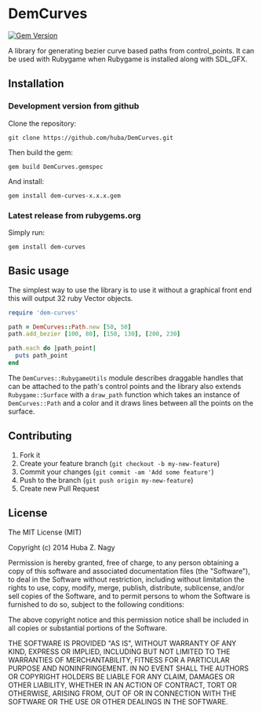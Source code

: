 # DemCurves
[![Gem Version](https://badge.fury.io/rb/dem-curves.svg)](http://badge.fury.io/rb/dem-curves)

A library for generating bezier curve based paths from control_points. It can be used with Rubygame when Rubygame is installed along with SDL_GFX.

## Installation

### Development version from github
Clone the repository:
```
git clone https://github.com/huba/DemCurves.git
```

Then build the gem:
```
gem build DemCurves.gemspec
```
And install:
```
gem install dem-curves-x.x.x.gem
```

### Latest release from rubygems.org
Simply run:
```
gem install dem-curves
```

## Basic usage
The simplest way to use the library is to use it without a graphical front end this will output 32 ruby Vector objects.
```ruby
require 'dem-curves'

path = DemCurves::Path.new [50, 50]
path.add_bezier [100, 80], [150, 130], [200, 230]

path.each do |path_point|
  puts path_point
end
```

The ```DemCurves::RubygameUtils``` module describes draggable handles that can be attached to the path's control points and the library also extends ```Rubygame::Surface``` with a ```draw_path``` function which takes an instance of ```DemCurves::Path``` and a color and it draws lines between all the points on the surface.

## Contributing

1. Fork it
2. Create your feature branch (`git checkout -b my-new-feature`)
3. Commit your changes (`git commit -am 'Add some feature'`)
4. Push to the branch (`git push origin my-new-feature`)
5. Create new Pull Request

## License
The MIT License (MIT)

Copyright (c) 2014 Huba Z. Nagy

Permission is hereby granted, free of charge, to any person obtaining a copy
of this software and associated documentation files (the "Software"), to deal
in the Software without restriction, including without limitation the rights
to use, copy, modify, merge, publish, distribute, sublicense, and/or sell
copies of the Software, and to permit persons to whom the Software is
furnished to do so, subject to the following conditions:

The above copyright notice and this permission notice shall be included in all
copies or substantial portions of the Software.

THE SOFTWARE IS PROVIDED "AS IS", WITHOUT WARRANTY OF ANY KIND, EXPRESS OR
IMPLIED, INCLUDING BUT NOT LIMITED TO THE WARRANTIES OF MERCHANTABILITY,
FITNESS FOR A PARTICULAR PURPOSE AND NONINFRINGEMENT. IN NO EVENT SHALL THE
AUTHORS OR COPYRIGHT HOLDERS BE LIABLE FOR ANY CLAIM, DAMAGES OR OTHER
LIABILITY, WHETHER IN AN ACTION OF CONTRACT, TORT OR OTHERWISE, ARISING FROM,
OUT OF OR IN CONNECTION WITH THE SOFTWARE OR THE USE OR OTHER DEALINGS IN THE
SOFTWARE.